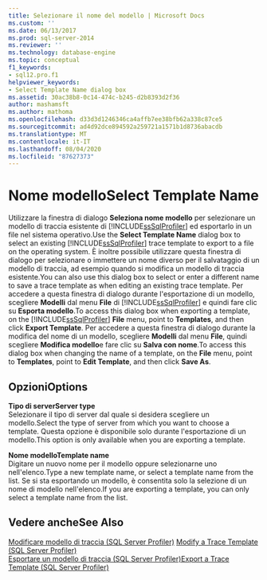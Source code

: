 ```yaml
---
title: Selezionare il nome del modello | Microsoft Docs
ms.custom: ''
ms.date: 06/13/2017
ms.prod: sql-server-2014
ms.reviewer: ''
ms.technology: database-engine
ms.topic: conceptual
f1_keywords:
- sql12.pro.f1
helpviewer_keywords:
- Select Template Name dialog box
ms.assetid: 30ac38b8-0c14-474c-b245-d2b8393d2f36
author: mashamsft
ms.author: mathoma
ms.openlocfilehash: d33d3d1246346ca4affb7ee38bfb62a338c87ce5
ms.sourcegitcommit: ad4d92dce894592a259721a1571b1d8736abacdb
ms.translationtype: MT
ms.contentlocale: it-IT
ms.lasthandoff: 08/04/2020
ms.locfileid: "87627373"
---
```

# <a name="select-template-name"></a><span data-ttu-id="1712d-102">Nome modello</span><span class="sxs-lookup"><span data-stu-id="1712d-102">Select Template Name</span></span>
  <span data-ttu-id="1712d-103">Utilizzare la finestra di dialogo **Seleziona nome modello** per selezionare un modello di traccia esistente di [!INCLUDE[ssSqlProfiler](../includes/sssqlprofiler-md.md)] ed esportarlo in un file nel sistema operativo.</span><span class="sxs-lookup"><span data-stu-id="1712d-103">Use the **Select Template Name** dialog box to select an existing [!INCLUDE[ssSqlProfiler](../includes/sssqlprofiler-md.md)] trace template to export to a file on the operating system.</span></span> <span data-ttu-id="1712d-104">È inoltre possibile utilizzare questa finestra di dialogo per selezionare o immettere un nome diverso per il salvataggio di un modello di traccia, ad esempio quando si modifica un modello di traccia esistente.</span><span class="sxs-lookup"><span data-stu-id="1712d-104">You can also use this dialog box to select or enter a different name to save a trace template as when editing an existing trace template.</span></span> <span data-ttu-id="1712d-105">Per accedere a questa finestra di dialogo durante l'esportazione di un modello, scegliere **Modelli** dal menu  **File** di [!INCLUDE[ssSqlProfiler](../includes/sssqlprofiler-md.md)] e quindi fare clic su **Esporta modello**.</span><span class="sxs-lookup"><span data-stu-id="1712d-105">To access this dialog box when exporting a template, on the [!INCLUDE[ssSqlProfiler](../includes/sssqlprofiler-md.md)] **File** menu, point to **Templates**, and then click **Export Template**.</span></span> <span data-ttu-id="1712d-106">Per accedere a questa finestra di dialogo durante la modifica del nome di un modello, scegliere **Modelli** dal menu **File**, quindi scegliere **Modifica modello**e fare clic su **Salva con nome**.</span><span class="sxs-lookup"><span data-stu-id="1712d-106">To access this dialog box when changing the name of a template, on the **File** menu, point to **Templates**, point to **Edit Template**, and then click **Save As**.</span></span>  
  
## <a name="options"></a><span data-ttu-id="1712d-107">Opzioni</span><span class="sxs-lookup"><span data-stu-id="1712d-107">Options</span></span>  
 <span data-ttu-id="1712d-108">**Tipo di server**</span><span class="sxs-lookup"><span data-stu-id="1712d-108">**Server type**</span></span>  
 <span data-ttu-id="1712d-109">Selezionare il tipo di server dal quale si desidera scegliere un modello.</span><span class="sxs-lookup"><span data-stu-id="1712d-109">Select the type of server from which you want to choose a template.</span></span> <span data-ttu-id="1712d-110">Questa opzione è disponibile solo durante l'esportazione di un modello.</span><span class="sxs-lookup"><span data-stu-id="1712d-110">This option is only available when you are exporting a template.</span></span>  
  
 <span data-ttu-id="1712d-111">**Nome modello**</span><span class="sxs-lookup"><span data-stu-id="1712d-111">**Template name**</span></span>  
 <span data-ttu-id="1712d-112">Digitare un nuovo nome per il modello oppure selezionarne uno nell'elenco.</span><span class="sxs-lookup"><span data-stu-id="1712d-112">Type a new template name, or select a template name from the list.</span></span> <span data-ttu-id="1712d-113">Se si sta esportando un modello, è consentita solo la selezione di un nome di modello nell'elenco.</span><span class="sxs-lookup"><span data-stu-id="1712d-113">If you are exporting a template, you can only select a template name from the list.</span></span>  
  
## <a name="see-also"></a><span data-ttu-id="1712d-114">Vedere anche</span><span class="sxs-lookup"><span data-stu-id="1712d-114">See Also</span></span>  
 <span data-ttu-id="1712d-115">[Modificare modello di traccia &#40;SQL Server Profiler&#41;](modify-a-trace-template-sql-server-profiler.md) </span><span class="sxs-lookup"><span data-stu-id="1712d-115">[Modify a Trace Template &#40;SQL Server Profiler&#41;](modify-a-trace-template-sql-server-profiler.md) </span></span>  
 [<span data-ttu-id="1712d-116">Esportare un modello di traccia &#40;SQL Server Profiler&#41;</span><span class="sxs-lookup"><span data-stu-id="1712d-116">Export a Trace Template &#40;SQL Server Profiler&#41;</span></span>](../tools/sql-server-profiler/export-a-trace-template-sql-server-profiler.md)  
  
  
